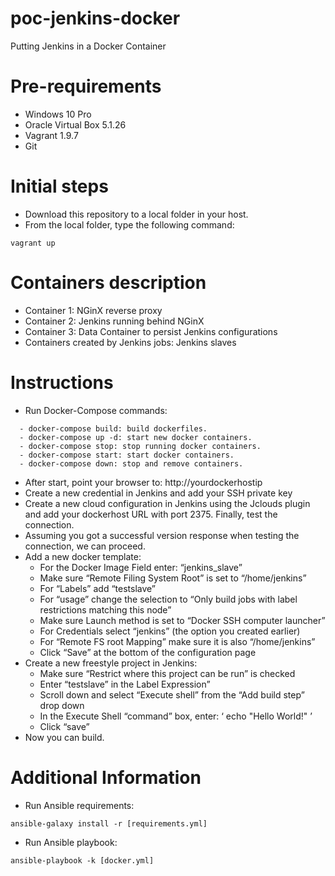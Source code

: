 # poc-jenkins-docker
Putting Jenkins in a Docker Container

# Pre-requirements
- Windows 10 Pro
- Oracle Virtual Box 5.1.26
- Vagrant 1.9.7
- Git

# Initial steps
- Download this repository to a local folder in your host.
- From the local folder, type the following command:

```
vagrant up
```

# Containers description
- Container 1: NGinX reverse proxy
- Container 2: Jenkins running behind NGinX
- Container 3: Data Container to persist Jenkins configurations
- Containers created by Jenkins jobs: Jenkins slaves

# Instructions
- Run Docker-Compose commands:

```  
  - docker-compose build: build dockerfiles.
  - docker-compose up -d: start new docker containers.
  - docker-compose stop: stop running docker containers.
  - docker-compose start: start docker containers.
  - docker-compose down: stop and remove containers.
```  

- After start, point your browser to: http://yourdockerhostip  
- Create a new credential in Jenkins and add your SSH private key
- Create a new cloud configuration in Jenkins using the Jclouds plugin and add your dockerhost URL with port 2375. Finally, test the connection.
- Assuming you got a successful version response when testing the connection, we can proceed.
- Add a new docker template: 
  - For the Docker Image Field enter: “jenkins_slave”
  - Make sure “Remote Filing System Root” is set to “/home/jenkins”
  - For “Labels” add “testslave”
  - For “usage” change the selection to “Only build jobs with label restrictions matching this node”
  - Make sure Launch method is set to “Docker SSH computer launcher”
  - For Credentials select “jenkins” (the option you created earlier)
  - For “Remote FS root Mapping” make sure it is also “/home/jenkins”
  - Click “Save” at the bottom of the configuration page
- Create a new freestyle project in Jenkins:
  - Make sure “Restrict where this project can be run” is checked
  - Enter “testslave” in the Label Expression”
  - Scroll down and select “Execute shell” from the “Add build step” drop down
  - In the Execute Shell “command” box, enter: ‘ echo "Hello World!" ’
  - Click “save”
- Now you can build.

# Additional Information
- Run Ansible requirements:

```
ansible-galaxy install -r [requirements.yml]
```

- Run Ansible playbook:

```
ansible-playbook -k [docker.yml]
```
